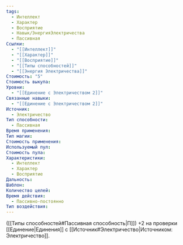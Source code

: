```yaml
---
tags:
  - Интеллект
  - Характер
  - Восприятие
  - Навык/ЭнергияЭлектричества
  - Пассивная
Ссылки:
  - "[[Интеллект]]"
  - "[[Характер]]"
  - "[[Восприятие]]"
  - "[[Типы способностей]]"
  - "[[Энергия Электричества]]"
Стоимость: "5"
Стоимость выкупа: 
Уровни:
  - "[[Единение с Электричеством 2]]"
Связанные навыки:
  - "[[Единение с Электричеством 2]]"
Источник:
  - Электричество
Тип способности:
  - Пассивная
Время применения: 
Тип магии: 
Стоимость применения: 
Используемый пул: 
Стоимость пула: 
Характеристики:
  - Интеллект
  - Характер
  - Восприятие
Дальность: 
Шаблон: 
Количество целей: 
Время действия:
  - Пассивно-постоянно
Тип воздействия:
---
```

([[Типы способностей#Пассивная способность|П]]) +2 на проверки [[Единение|Единения]] с [[Источник#Электричество|Источником: Электричество]].